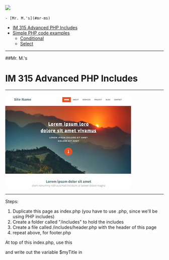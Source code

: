 ![](http://upload.wikimedia.org/wikipedia/en/1/1d/Confederation_college_logo.jpg)

<!-- TOC depth:6 withLinks:1 updateOnSave:1 -->
	- [Mr. M.'s](#mr-ms)
- [IM 315 Advanced PHP Includes](#im-315-advanced-php-includes)
- [Simple PHP code examples](#simple-php-code-examples)
	- [Conditional](#conditional)
	- [Select](#select)
<!-- /TOC -->

---
##Mr. M.'s
# IM 315 Advanced PHP Includes

---
![](https://raw.githubusercontent.com/robmccormack/php_includes/master/ScreenShot.png)

---
Steps:

1. Duplicate this page as index.php  (you  have to use .php, since we'll be using PHP includes)
2. Create a folder called "/includes"  to hold the includes
3. Create a file called /includes/header.php with the header of this page
4. repeat above, for footer.php


At top of this index.php, use this

and write out the variable $myTitle in <title> tag,
AND
on the main content part of the page.


```php
<?php
$myTitle = "HOME";
?>

```


5.  at bottom of this page use this
<?php include 'includes/footer.php'; ?>


7- Now create the pages..


8-  and fix this
<li class="current"><a href="index.html">Home</a></li>



HOME  

ABOUT

SERVICES

PROJECT

BLOG

CONTACT


```php
<?php
$title = "HOME";
$showad = true;
include 'includes/header.php';
?>
```

---
#Simple PHP code examples


## Conditional
```php

<?php

if ($Name == "Bob") {
  echo "Have a good day Bob!";
}

?>


```


## Select
```php
<?php
$favcolor = "red";

switch ($favcolor) {
  case "red":
  echo "Your favorite color is red!";
  break;
  case "blue":
  echo "Your favorite color is blue!";
  break;
  case "green":
  echo "Your favorite color is green!";
  break;
  default:
  echo "Your favorite color is neither red, blue, or green!";
}
?>

```
